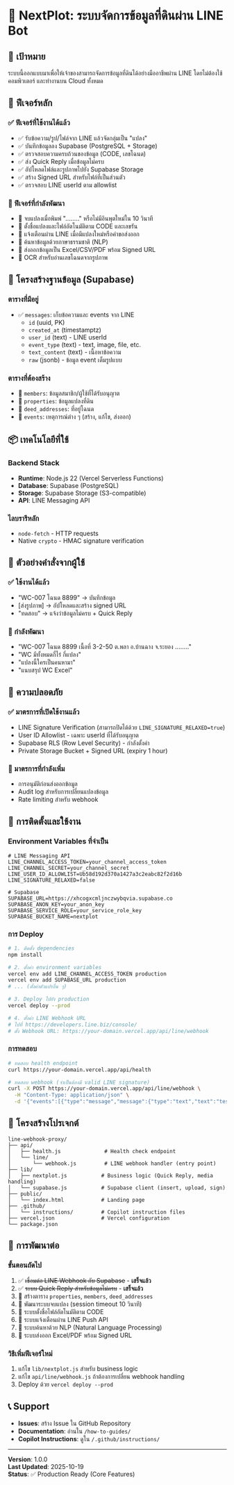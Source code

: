 # 📘 NextPlot: ระบบจัดการข้อมูลที่ดินผ่าน LINE Bot

## 🎯 เป้าหมาย

ระบบนี้ออกแบบมาเพื่อให้เจ้าของสามารถจัดการข้อมูลที่ดินได้อย่างมืออาชีพผ่าน LINE โดยไม่ต้องใช้คอมพิวเตอร์ และทำงานบน Cloud ทั้งหมด

## 🧩 ฟีเจอร์หลัก

### ✅ ฟีเจอร์ที่ใช้งานได้แล้ว

- ✅ รับข้อความ/รูป/ไฟล์จาก LINE แล้วจัดกลุ่มเป็น "แปลง"
- ✅ บันทึกข้อมูลลง Supabase (PostgreSQL + Storage)
- ✅ ตรวจสอบความครบถ้วนของข้อมูล (CODE, เลขโฉนด)
- ✅ ส่ง Quick Reply เมื่อข้อมูลไม่ครบ
- ✅ อัปโหลดไฟล์และรูปภาพไปยัง Supabase Storage
- ✅ สร้าง Signed URL สำหรับไฟล์ที่เป็นส่วนตัว
- ✅ ตรวจสอบ LINE userId ตาม allowlist

### 🚧 ฟีเจอร์ที่กำลังพัฒนา

- 🚧 จบแปลงเมื่อพิมพ์ "........" หรือไม่มีอินพุตใหม่ใน 10 วินาที
- 🚧 ตั้งชื่อแปลงและไฟล์อัตโนมัติตาม CODE และเลขรัน
- 🚧 แจ้งเตือนผ่าน LINE เมื่อมีแปลงใหม่หรือคำขอส่งออก
- 🚧 ค้นหาข้อมูลด้วยภาษาธรรมชาติ (NLP)
- 🚧 ส่งออกข้อมูลเป็น Excel/CSV/PDF พร้อม Signed URL
- 🚧 OCR สำหรับอ่านเลขโฉนดจากรูปภาพ

## 🧱 โครงสร้างฐานข้อมูล (Supabase)

### ตารางที่มีอยู่

- ✅ `messages`: เก็บข้อความและ events จาก LINE
  - `id` (uuid, PK)
  - `created_at` (timestamptz)
  - `user_id` (text) - LINE userId
  - `event_type` (text) - text, image, file, etc.
  - `text_content` (text) - เนื้อหาข้อความ
  - `raw` (jsonb) - ข้อมูล event เต็มรูปแบบ

### ตารางที่ต้องสร้าง

- 🚧 `members`: ข้อมูลสมาชิก/ผู้ใช้ที่ได้รับอนุญาต
- 🚧 `properties`: ข้อมูลแปลงที่ดิน
- 🚧 `deed_addresses`: ที่อยู่โฉนด
- 🚧 `events`: เหตุการณ์ต่าง ๆ (สร้าง, แก้ไข, ส่งออก)

## 📦 เทคโนโลยีที่ใช้

### Backend Stack

- **Runtime**: Node.js 22 (Vercel Serverless Functions)
- **Database**: Supabase (PostgreSQL)
- **Storage**: Supabase Storage (S3-compatible)
- **API**: LINE Messaging API

### ไลบรารีหลัก

- `node-fetch` - HTTP requests
- Native `crypto` - HMAC signature verification

## 🧠 ตัวอย่างคำสั่งจากผู้ใช้

### ✅ ใช้งานได้แล้ว

- "WC-007 โฉนด 8899" → บันทึกข้อมูล
- [ส่งรูปภาพ] → อัปโหลดและสร้าง signed URL
- "ทดสอบ" → แจ้งว่าข้อมูลไม่ครบ + Quick Reply

### 🚧 กำลังพัฒนา

- "WC-007 โฉนด 8899 เนื้อที่ 3-2-50 ต.พลา อ.บ้านฉาง จ.ระยอง ........"
- "WC มีทั้งหมดกี่ไร่ กี่แปลง"
- "แปลงนี้ใครเป็นคนหามา"
- "แนบสรุป WC Excel"

## 🔐 ความปลอดภัย

### ✅ มาตรการที่เปิดใช้งานแล้ว

- LINE Signature Verification (สามารถปิดได้ด้วย `LINE_SIGNATURE_RELAXED=true`)
- User ID Allowlist - เฉพาะ userId ที่ได้รับอนุญาต
- Supabase RLS (Row Level Security) - กำลังตั้งค่า
- Private Storage Bucket + Signed URL (expiry 1 hour)

### 🚧 มาตรการที่กำลังเพิ่ม

- การอนุมัติก่อนส่งออกข้อมูล
- Audit log สำหรับการเปลี่ยนแปลงข้อมูล
- Rate limiting สำหรับ webhook

## 🚀 การติดตั้งและใช้งาน

### Environment Variables ที่จำเป็น

```env
# LINE Messaging API
LINE_CHANNEL_ACCESS_TOKEN=your_channel_access_token
LINE_CHANNEL_SECRET=your_channel_secret
LINE_USER_ID_ALLOWLIST=Ub58d192d370a1427a3c2eabc82f2d16b
LINE_SIGNATURE_RELAXED=false

# Supabase
SUPABASE_URL=https://xhcogxcmljnczwybqvia.supabase.co
SUPABASE_ANON_KEY=your_anon_key
SUPABASE_SERVICE_ROLE=your_service_role_key
SUPABASE_BUCKET_NAME=nextplot
```

### การ Deploy

```bash
# 1. ติดตั้ง dependencies
npm install

# 2. ตั้งค่า environment variables
vercel env add LINE_CHANNEL_ACCESS_TOKEN production
vercel env add SUPABASE_URL production
# ... (ตั้งค่าตัวแปรอื่น ๆ)

# 3. Deploy ไปยัง production
vercel deploy --prod

# 4. ตั้งค่า LINE Webhook URL
# ไปที่ https://developers.line.biz/console/
# ตั้ง Webhook URL: https://your-domain.vercel.app/api/line/webhook
```

### การทดสอบ

```bash
# ทดสอบ health endpoint
curl https://your-domain.vercel.app/api/health

# ทดสอบ webhook (จำเป็นต้องมี valid LINE signature)
curl -X POST https://your-domain.vercel.app/api/line/webhook \
  -H "Content-Type: application/json" \
  -d '{"events":[{"type":"message","message":{"type":"text","text":"test"}}]}'
```

## 📂 โครงสร้างโปรเจกต์

```
line-webhook-proxy/
├── api/
│   ├── health.js              # Health check endpoint
│   └── line/
│       └── webhook.js         # LINE webhook handler (entry point)
├── lib/
│   ├── nextplot.js           # Business logic (Quick Reply, media handling)
│   └── supabase.js           # Supabase client (insert, upload, sign)
├── public/
│   └── index.html            # Landing page
├── .github/
│   └── instructions/         # Copilot instruction files
├── vercel.json               # Vercel configuration
└── package.json
```

## 🔧 การพัฒนาต่อ

### ขั้นตอนถัดไป

1. ✅ ~~เชื่อมต่อ LINE Webhook กับ Supabase~~ - **เสร็จแล้ว**
2. ✅ ~~ระบบ Quick Reply สำหรับข้อมูลไม่ครบ~~ - **เสร็จแล้ว**
3. 🚧 สร้างตาราง `properties`, `members`, `deed_addresses`
4. 🚧 พัฒนาระบบจบแปลง (session timeout 10 วินาที)
5. 🚧 ระบบตั้งชื่อไฟล์อัตโนมัติตาม CODE
6. 🚧 ระบบแจ้งเตือนผ่าน LINE Push API
7. 🚧 ระบบค้นหาด้วย NLP (Natural Language Processing)
8. 🚧 ระบบส่งออก Excel/PDF พร้อม Signed URL

### วิธีเพิ่มฟีเจอร์ใหม่

1. แก้ไข `lib/nextplot.js` สำหรับ business logic
2. แก้ไข `api/line/webhook.js` ถ้าต้องการเปลี่ยน webhook handling
3. Deploy ด้วย `vercel deploy --prod`

## 📞 Support

- **Issues**: สร้าง Issue ใน GitHub Repository
- **Documentation**: อ่านใน `/how-to-guides/`
- **Copilot Instructions**: ดูใน `/.github/instructions/`

---

**Version**: 1.0.0  
**Last Updated**: 2025-10-19  
**Status**: ✅ Production Ready (Core Features)
